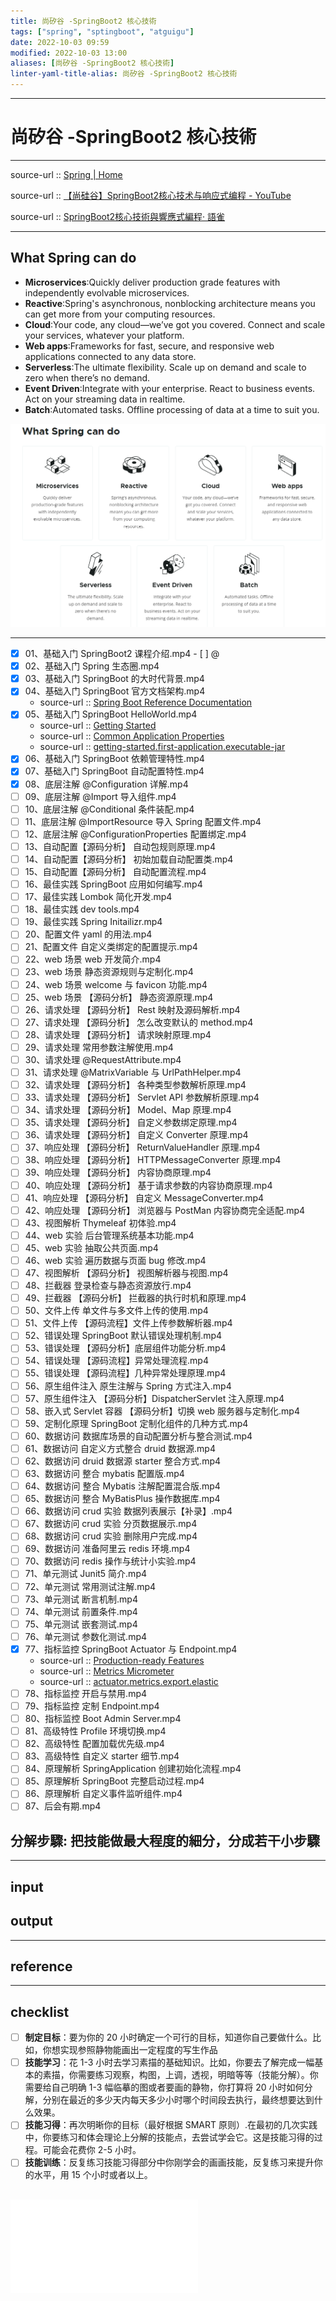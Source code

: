 ```yaml
---
title: 尚矽谷 -SpringBoot2 核心技術
tags: ["spring", "sptingboot", "atguigu"]
date: 2022-10-03 09:59
modified: 2022-10-03 13:00
aliases: [尚矽谷 -SpringBoot2 核心技術]
linter-yaml-title-alias: 尚矽谷 -SpringBoot2 核心技術
---
```


---

# 尚矽谷 -SpringBoot2 核心技術

---

source-url :: [Spring | Home](https://spring.io/)

source-url :: [【尚硅谷】SpringBoot2核心技术与响应式编程 - YouTube](https://www.youtube.com/playlist?list=PLmOn9nNkQxJFKh2PMfWbGT7RVuMowsx-u)

source-url :: [SpringBoot2核心技術與響應式編程· 語雀](https://www.yuque.com/atguigu/springboot)

---

## What Spring can do

- **Microservices**:Quickly deliver production grade features with independently evolvable microservices.
- **Reactive**:Spring's asynchronous, nonblocking architecture means you can get more from your computing resources.
- **Cloud**:Your code, any cloud—we’ve got you covered. Connect and scale your services, whatever your platform.
- **Web apps**:Frameworks for fast, secure, and responsive web applications connected to any data store.
- **Serverless**:The ultimate flexibility. Scale up on demand and scale to zero when there’s no demand.
- **Event Driven**:Integrate with your enterprise. React to business events. Act on your streaming data in realtime.
- **Batch**:Automated tasks. Offline processing of data at a time to suit you.

![](images/尚矽谷-SpringBoot2核心技術-202210031300.png)

---

- [x] 01、基础入门 SpringBoot2 课程介绍.mp4
		- [ ] @
- [x] 02、基础入门 Spring 生态圈.mp4
- [x] 03、基础入门 SpringBoot 的大时代背景.mp4
- [x] 04、基础入门 SpringBoot 官方文档架构.mp4
	-  source-url :: [Spring Boot Reference Documentation](https://docs.spring.io/spring-boot/docs/current/reference/html/)
- [x] 05、基础入门 SpringBoot HelloWorld.mp4
	- source-url :: [Getting Started](https://docs.spring.io/spring-boot/docs/current/reference/html/getting-started.html#getting-started.first-application.run)
	- source-url :: [Common Application Properties](https://docs.spring.io/spring-boot/docs/current/reference/html/application-properties.html#appendix.application-properties.server)
	- source-url :: [getting-started.first-application.executable-jar](https://docs.spring.io/spring-boot/docs/current/reference/html/getting-started.html#getting-started.first-application.executable-jar)
- [x] 06、基础入门 SpringBoot 依赖管理特性.mp4
- [x] 07、基础入门 SpringBoot 自动配置特性.mp4
- [x] 08、底层注解 @Configuration 详解.mp4
- [ ] 09、底层注解 @Import 导入组件.mp4
- [ ] 10、底层注解 @Conditional 条件装配.mp4
- [ ] 11、底层注解 @ImportResource 导入 Spring 配置文件.mp4
- [ ] 12、底层注解 @ConfigurationProperties 配置绑定.mp4
- [ ] 13、自动配置【源码分析】 自动包规则原理.mp4
- [ ] 14、自动配置【源码分析】 初始加载自动配置类.mp4
- [ ] 15、自动配置【源码分析】 自动配置流程.mp4
- [ ] 16、最佳实践 SpringBoot 应用如何编写.mp4
- [ ] 17、最佳实践 Lombok 简化开发.mp4
- [ ] 18、最佳实践 dev tools.mp4
- [ ] 19、最佳实践 Spring Initailizr.mp4
- [ ] 20、配置文件 yaml 的用法.mp4
- [ ] 21、配置文件 自定义类绑定的配置提示.mp4
- [ ] 22、web 场景 web 开发简介.mp4
- [ ] 23、web 场景 静态资源规则与定制化.mp4
- [ ] 24、web 场景 welcome 与 favicon 功能.mp4
- [ ] 25、web 场景 【源码分析】 静态资源原理.mp4
- [ ] 26、请求处理 【源码分析】 Rest 映射及源码解析.mp4
- [ ] 27、请求处理 【源码分析】 怎么改变默认的 method.mp4
- [ ] 28、请求处理 【源码分析】 请求映射原理.mp4
- [ ] 29、请求处理 常用参数注解使用.mp4
- [ ] 30、请求处理 @RequestAttribute.mp4
- [ ] 31、请求处理 @MatrixVariable 与 UrlPathHelper.mp4
- [ ] 32、请求处理 【源码分析】 各种类型参数解析原理.mp4
- [ ] 33、请求处理 【源码分析】 Servlet API 参数解析原理.mp4
- [ ] 34、请求处理 【源码分析】 Model、Map 原理.mp4
- [ ] 35、请求处理 【源码分析】 自定义参数绑定原理.mp4
- [ ] 36、请求处理 【源码分析】 自定义 Converter 原理.mp4
- [ ] 37、响应处理 【源码分析】 ReturnValueHandler 原理.mp4
- [ ] 38、响应处理 【源码分析】 HTTPMessageConverter 原理.mp4
- [ ] 39、响应处理 【源码分析】 内容协商原理.mp4
- [ ] 40、响应处理 【源码分析】 基于请求参数的内容协商原理.mp4
- [ ] 41、响应处理 【源码分析】 自定义 MessageConverter.mp4
- [ ] 42、响应处理 【源码分析】 浏览器与 PostMan 内容协商完全适配.mp4
- [ ] 43、视图解析 Thymeleaf 初体验.mp4
- [ ] 44、web 实验 后台管理系统基本功能.mp4
- [ ] 45、web 实验 抽取公共页面.mp4
- [ ] 46、web 实验 遍历数据与页面 bug 修改.mp4
- [ ] 47、视图解析 【源码分析】 视图解析器与视图.mp4
- [ ] 48、拦截器 登录检查与静态资源放行.mp4
- [ ] 49、拦截器 【源码分析】 拦截器的执行时机和原理.mp4
- [ ] 50、文件上传 单文件与多文件上传的使用.mp4
- [ ] 51、文件上传 【源码流程】文件上传参数解析器.mp4
- [ ] 52、错误处理 SpringBoot 默认错误处理机制.mp4
- [ ] 53、错误处理 【源码分析】底层组件功能分析.mp4
- [ ] 54、错误处理 【源码流程】异常处理流程.mp4
- [ ] 55、错误处理 【源码流程】几种异常处理原理.mp4
- [ ] 56、原生组件注入 原生注解与 Spring 方式注入.mp4
- [ ] 57、原生组件注入 【源码分析】DispatcherServlet 注入原理.mp4
- [ ] 58、嵌入式 Servlet 容器 【源码分析】切换 web 服务器与定制化.mp4
- [ ] 59、定制化原理 SpringBoot 定制化组件的几种方式.mp4
- [ ] 60、数据访问 数据库场景的自动配置分析与整合测试.mp4
- [ ] 61、数据访问 自定义方式整合 druid 数据源.mp4
- [ ] 62、数据访问 druid 数据源 starter 整合方式.mp4
- [ ] 63、数据访问 整合 mybatis 配置版.mp4
- [ ] 64、数据访问 整合 Mybatis 注解配置混合版.mp4
- [ ] 65、数据访问 整合 MyBatisPlus 操作数据库.mp4
- [ ] 66、数据访问 crud 实验 数据列表展示【补录】.mp4
- [ ] 67、数据访问 crud 实验 分页数据展示.mp4
- [ ] 68、数据访问 crud 实验 删除用户完成.mp4
- [ ] 69、数据访问 准备阿里云 redis 环境.mp4
- [ ] 70、数据访问 redis 操作与统计小实验.mp4
- [ ] 71、单元测试 Junit5 简介.mp4
- [ ] 72、单元测试 常用测试注解.mp4
- [ ] 73、单元测试 断言机制.mp4
- [ ] 74、单元测试 前置条件.mp4
- [ ] 75、单元测试 嵌套测试.mp4
- [ ] 76、单元测试 参数化测试.mp4
- [x] 77、指标监控 SpringBoot Actuator 与 Endpoint.mp4
	- source-url :: [Production-ready Features](https://docs.spring.io/spring-boot/docs/current/reference/html/actuator.html#actuator)
	- source-url :: [Metrics Micrometer](https://docs.spring.io/spring-boot/docs/current/reference/html/actuator.html#actuator.metrics)
	- source-url :: [actuator.metrics.export.elastic](https://docs.spring.io/spring-boot/docs/current/reference/html/actuator.html#actuator.metrics.export.elastic)
- [ ] 78、指标监控 开启与禁用.mp4
- [ ] 79、指标监控 定制 Endpoint.mp4
- [ ] 80、指标监控 Boot Admin Server.mp4
- [ ] 81、高级特性 Profile 环境切换.mp4
- [ ] 82、高级特性 配置加载优先级.mp4
- [ ] 83、高级特性 自定义 starter 细节.mp4
- [ ] 84、原理解析 SpringApplication 创建初始化流程.mp4
- [ ] 85、原理解析 SpringBoot 完整启动过程.mp4
- [ ] 86、原理解析 自定义事件监听组件.mp4
- [ ] 87、后会有期.mp4

## 分解步驟: 把技能做最大程度的細分，分成若干小步驟

---

## input

## output

---

## reference

---

## checklist

- [ ] **制定目标**：要为你的 20 小时确定一个可行的目标，知道你自己要做什么。比如，你想实现参照静物能画出一定程度的写生作品
- [ ] **技能学习**：花 1-3 小时去学习素描的基础知识。比如，你要去了解完成一幅基本的素描，你需要练习观察，构图，上调，透视，明暗等等（技能分解）。你需要给自己明确 1-3 幅临摹的图或者要画的静物，你打算将 20 小时如何分解，分别在最近的多少天内每天多少小时哪个时间段去执行，最终想要达到什么效果。
- [ ] **技能习得**：再次明晰你的目标（最好根据 SMART 原则）.在最初的几次实践中，你要练习和体会理论上分解的技能点，去尝试学会它。这是技能习得的过程。可能会花费你 2-5 小时。
- [ ] **技能训练**：反复练习技能习得部分中你刚学会的画画技能，反复练习来提升你的水平，用 15 个小时或者以上。

![](The-First-20-Hours.md)
---
